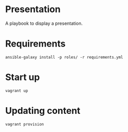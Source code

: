 # Presentation

A playbook to display a presentation.

# Requirements

```
ansible-galaxy install -p roles/ -r requirements.yml
```

# Start up

```
vagrant up
```

# Updating content

```
vagrant provision
```
